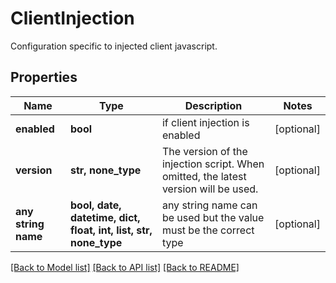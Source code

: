 # ClientInjection

Configuration specific to injected client javascript. 

## Properties
Name | Type | Description | Notes
------------ | ------------- | ------------- | -------------
**enabled** | **bool** | if client injection is enabled | [optional] 
**version** | **str, none_type** | The version of the injection script. When omitted, the latest version will be used. | [optional] 
**any string name** | **bool, date, datetime, dict, float, int, list, str, none_type** | any string name can be used but the value must be the correct type | [optional]

[[Back to Model list]](../README.md#documentation-for-models) [[Back to API list]](../README.md#documentation-for-api-endpoints) [[Back to README]](../README.md)


